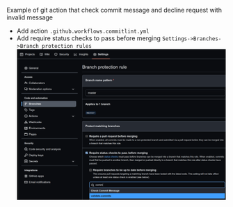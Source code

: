 Example of git action that check commit message and decline request with invalid message

* Add action `.github.workflows.commitlint.yml`
* Add require status checks to pass before merging `Settings->Branches->Branch protection rules`
  ![Example](setting.png)